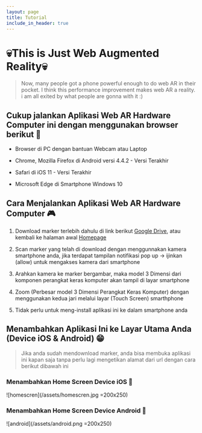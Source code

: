```yaml
---
layout: page
title: Tutorial
include_in_header: true
---
```


# 💀**This is Just Web Augmented Reality**💀

> Now, many people got a phone powerful enough to do web AR in their pocket. I think this performance improvement makes web AR a reality. i am all exited by what people are gonna with it :)

## Cukup jalankan Aplikasi Web AR Hardware Computer ini dengan menggunakan browser berikut 🤭

 - Browser di PC dengan bantuan Webcam atau Laptop

 - Chrome, Mozilla Firefox di Android versi 4.4.2 - Versi Terakhir

 - Safari di iOS 11 - Versi Terakhir

 - Microsoft Edge di Smartphone Windows 10

## Cara Menjalankan Aplikasi Web AR Hardware Computer 🎮

1. Download marker terlebih dahulu di link berikut [Google Drive](https://), atau kembali ke halaman awal [Homepage](https://)

2. Scan marker yang telah di download dengan menggunnakan kamera smartphone anda, jika terdapat tampilan notifikasi pop up -> ijinkan (allow) untuk mengakses kamera dari smartphone

3. Arahkan kamera ke marker bergambar, maka model 3 Dimensi dari komponen perangkat keras komputer akan tampil di layar smartphone

4. Zoom (Perbesar model 3 Dimensi Perangkat Keras Komputer) dengan menggunakan kedua jari melalui layar (Touch Screen) smarthphone

5. Tidak perlu untuk meng-install aplikasi ini ke dalam smartphone anda   

## Menambahkan Aplikasi Ini ke Layar Utama Anda (Device iOS & Android) 😁

  > Jika anda sudah mendownload marker, anda bisa membuka aplikasi ini kapan saja tanpa perlu lagi mengetikan alamat dari url dengan cara berikut dibawah ini 

### Menambahkan Home Screen Device iOS 📌

![homescren](/assets/homescren.jpg =200x250)

### Menambahkan Home Screen Device Android 📌

![android](/assets/android.png =200x250)


